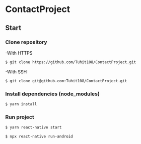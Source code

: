 # ContactProject
## Start
### Clone repository
-With HTTPS
```bash
$ git clone https://github.com/Tuhit108/ContactProject.git
```
-With SSH
```bash
$ git clone git@github.com:Tuhit108/ContactProject.git
```
### Install dependencies (node_modules)
```bash
$ yarn install
```
### Run project
```bash
$ yarn react-native start
```
```bash
$ npx react-native run-android
```

